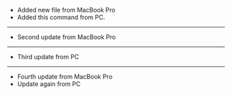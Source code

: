 * Added new file from MacBook Pro
* Added this command from PC.
---
* Second update from MacBook Pro
---
* Third update from PC
--- 
* Fourth update from MacBook Pro
* Update again from PC
